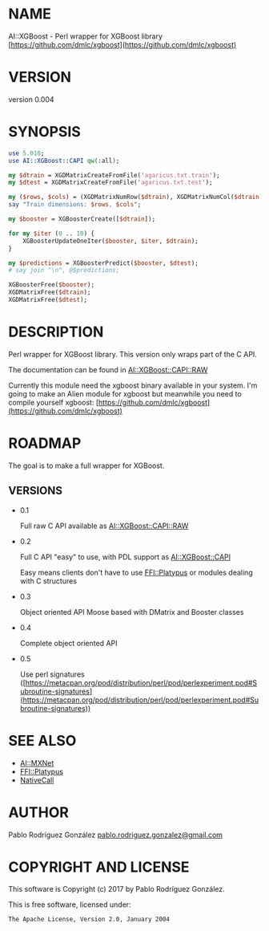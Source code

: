 # NAME

AI::XGBoost - Perl wrapper for XGBoost library [https://github.com/dmlc/xgboost](https://github.com/dmlc/xgboost)

# VERSION

version 0.004

# SYNOPSIS

```perl
use 5.010;
use AI::XGBoost::CAPI qw(:all);

my $dtrain = XGDMatrixCreateFromFile('agaricus.txt.train');
my $dtest = XGDMatrixCreateFromFile('agaricus.txt.test');

my ($rows, $cols) = (XGDMatrixNumRow($dtrain), XGDMatrixNumCol($dtrain));
say "Train dimensions: $rows, $cols";

my $booster = XGBoosterCreate([$dtrain]);

for my $iter (0 .. 10) {
    XGBoosterUpdateOneIter($booster, $iter, $dtrain);
}

my $predictions = XGBoosterPredict($booster, $dtest);
# say join "\n", @$predictions;

XGBoosterFree($booster);
XGDMatrixFree($dtrain);
XGDMatrixFree($dtest);
```

# DESCRIPTION

Perl wrapper for XGBoost library. This version only wraps part of the C API.

The documentation can be found in [AI::XGBoost::CAPI::RAW](https://metacpan.org/pod/AI::XGBoost::CAPI::RAW)

Currently this module need the xgboost binary available in your system. 
I'm going to make an Alien module for xgboost but meanwhile you need to
compile yourself xgboost: [https://github.com/dmlc/xgboost](https://github.com/dmlc/xgboost)

# ROADMAP

The goal is to make a full wrapper for XGBoost.

## VERSIONS

- 0.1 

    Full raw C API available as [AI::XGBoost::CAPI::RAW](https://metacpan.org/pod/AI::XGBoost::CAPI::RAW)

- 0.2 

    Full C API "easy" to use, with PDL support as [AI::XGBoost::CAPI](https://metacpan.org/pod/AI::XGBoost::CAPI)

    Easy means clients don't have to use [FFI::Platypus](https://metacpan.org/pod/FFI::Platypus) or modules dealing
    with C structures

- 0.3

    Object oriented API Moose based with DMatrix and Booster classes

- 0.4

    Complete object oriented API

- 0.5

    Use perl signatures ([https://metacpan.org/pod/distribution/perl/pod/perlexperiment.pod#Subroutine-signatures](https://metacpan.org/pod/distribution/perl/pod/perlexperiment.pod#Subroutine-signatures))

# SEE ALSO

- [AI::MXNet](https://metacpan.org/pod/AI::MXNet)
- [FFI::Platypus](https://metacpan.org/pod/FFI::Platypus)
- [NativeCall](https://metacpan.org/pod/NativeCall)

# AUTHOR

Pablo Rodríguez González <pablo.rodriguez.gonzalez@gmail.com>

# COPYRIGHT AND LICENSE

This software is Copyright (c) 2017 by Pablo Rodríguez González.

This is free software, licensed under:

```
The Apache License, Version 2.0, January 2004
```
